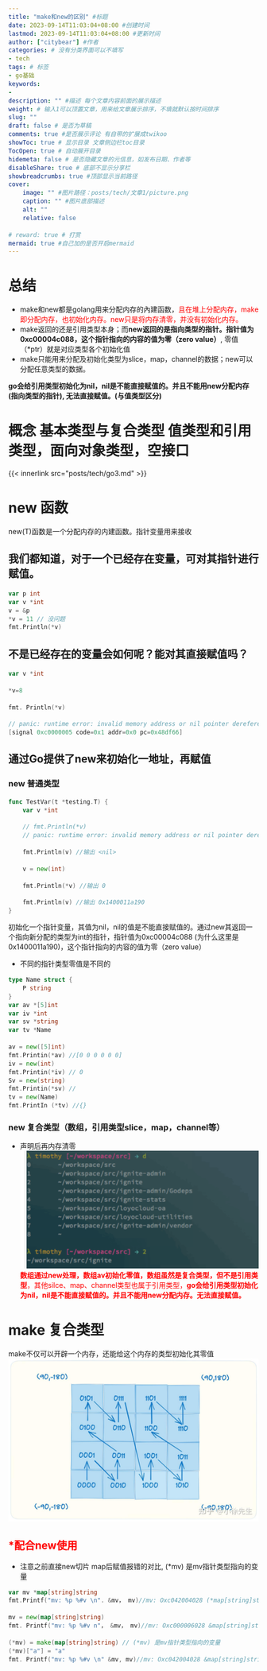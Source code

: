 ```yaml
---
title: "make和new的区别" #标题
date: 2023-09-14T11:03:04+08:00 #创建时间
lastmod: 2023-09-14T11:03:04+08:00 #更新时间
author: ["citybear"] #作者
categories: # 没有分类界面可以不填写
- tech
tags: # 标签
- go基础
keywords: 
- 
description: "" #描述 每个文章内容前面的展示描述
weight: # 输入1可以顶置文章，用来给文章展示排序，不填就默认按时间排序
slug: ""
draft: false # 是否为草稿
comments: true #是否展示评论 有自带的扩展成twikoo
showToc: true # 显示目录 文章侧边栏toc目录
TocOpen: true # 自动展开目录
hidemeta: false # 是否隐藏文章的元信息，如发布日期、作者等
disableShare: true # 底部不显示分享栏
showbreadcrumbs: true #顶部显示当前路径
cover:
    image: "" #图片路径：posts/tech/文章1/picture.png
    caption: "" #图片底部描述
    alt: ""
    relative: false

# reward: true # 打赏
mermaid: true #自己加的是否开启mermaid
---
```


# 总结
- make和new都是golang用来分配内存的內建函数，<font color="red">且在堆上分配内存，make 即分配内存，也初始化内存。new只是将内存清零，并没有初始化内存。</font>
- make返回的还是引用类型本身；而**new返回的是指向类型的指针。指针值为0xc00004c088，这个指针指向的内容的值为零（zero value）**, 零值 （*ptr）就是对应类型各个初始化值
- make只能用来分配及初始化类型为slice，map，channel的数据；new可以分配任意类型的数据。

**go会给引用类型初始化为nil，nil是不能直接赋值的。并且不能用new分配内存 (指向类型的指针), 无法直接赋值。(与值类型区分)**
# 概念 基本类型与复合类型 值类型和引用类型，面向对象类型，空接口
{{< innerlink src="posts/tech/go3.md" >}}  
# new 函数
new(T)函数是一个分配内存的内建函数。指针变量用来接收

## 我们都知道，对于一个已经存在变量，可对其指针进行赋值。
``` go
var p int 
var v *int
v = &p
*v = 11 // 没问题
fmt.Println(*v)

```
## 不是已经存在的变量会如何呢？能对其直接赋值吗？
``` go
var v *int

*v=8

fmt. Println(*v)

// panic: runtime error: invalid memory address or nil pointer dereference
[signal 0xc0000005 code=0x1 addr=0x0 pc=0x48df66]
```
## 通过Go提供了new来初始化一地址，再赋值
### new 普通类型
``` go
func TestVar(t *testing.T) {
	var v *int

	// fmt.Println(*v)
	// panic: runtime error: invalid memory address or nil pointer dereference

	fmt.Println(v) //输出 <nil>

	v = new(int)

	fmt.Println(*v) //输出 0

	fmt.Println(v) //输出 0x1400011a190
}

```

初始化一个指针变量，其值为nil，nil的值是不能直接赋值的。通过new其返回一个指向新分配的类型为int的指针，指针值为0xc00004c088 (为什么这里是0x1400011a190)，这个指针指向的内容的值为零（zero value）

- 不同的指针类型零值是不同的
``` go
type Name struct {
    P string
}
var av *[5]int 
var iv *int 
var sv *string 
var tv *Name

av = new([5]int)
fmt.Printin(*av) //[0 0 0 0 0 0]
iv = new(int)
fmt.Printin(*iv) // 0
Sv = new(string)
fmt.Printin(*sv) //
tv = new(Name)
fmt.PrintIn (*tv) //{}
```

### new 复合类型（数组，引用类型slice，map，channel等）
- 声明后再内存清零
![Alt text](image.png)
<font color="red">**数组通过new处理，数组av初始化零值，数组虽然是复合类型，但不是引用类型**，其他silce、map、channel类型也属于引用类型，**go会给引用类型初始化为nil，nil是不能直接赋值的。并且不能用new分配内存。无法直接赋值。**</font>

# make 复合类型
make不仅可以开辟一个内存，还能给这个内存的类型初始化其零值
![Alt text](image2.png)
## <font color="red">*配合new使用</font>
- 注意之前直接new切片 map后赋值报错的对比, (*mv) 是mv指针类型指向的变量
``` go
var mv *map[string]string
fmt.Printf("mv: %p %#v \n". &mv， mv)//mv: Oxc042004028 (*map[string]string)(nil) 

mv = new(map[string]string)
fmt. Printf("mv: %p %#v n"， &mv， mv)//mv: Oxc000006028 &map[string]string(nil) 

(*mv) = make(map[string]string) // (*mv) 是mv指针类型指向的变量
(*mv)["a"] = "a"
fmt. Printf("mv: %p %#v \n" &mv, mv)//mv: Oxc042004028 &map[string]string{"a" :"a"}
```